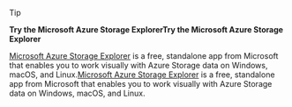 > [!TIP]
> 
> <span data-ttu-id="8c8bf-101">**Try the Microsoft Azure Storage Explorer**</span><span class="sxs-lookup"><span data-stu-id="8c8bf-101">**Try the Microsoft Azure Storage Explorer**</span></span>
> 
> <span data-ttu-id="8c8bf-102">[Microsoft Azure Storage Explorer](../articles/vs-azure-tools-storage-manage-with-storage-explorer.md) is a free, standalone app from Microsoft that enables you to work visually with Azure Storage data on Windows, macOS, and Linux.</span><span class="sxs-lookup"><span data-stu-id="8c8bf-102">[Microsoft Azure Storage Explorer](../articles/vs-azure-tools-storage-manage-with-storage-explorer.md) is a free, standalone app from Microsoft that enables you to work visually with Azure Storage data on Windows, macOS, and Linux.</span></span>
> 
> 

